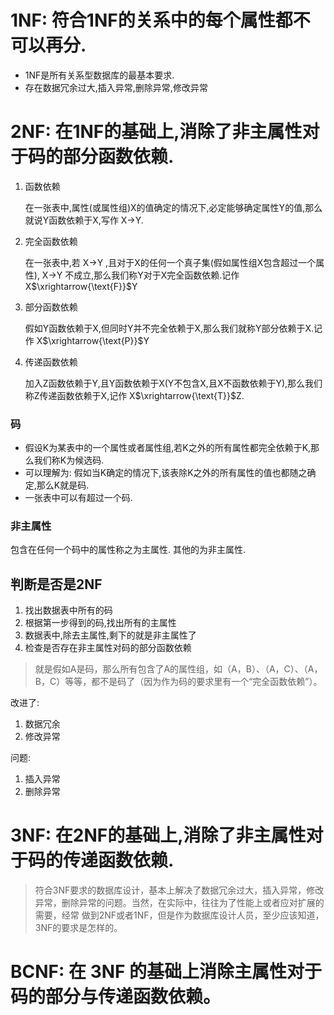 # 1NF: 符合1NF的关系中的每个属性都不可以再分.
- 1NF是所有关系型数据库的最基本要求.
- 存在数据冗余过大,插入异常,删除异常,修改异常

# 2NF: 在1NF的基础上,消除了非主属性对于码的部分函数依赖.
1. 函数依赖
	
	在一张表中,属性(或属性组)X的值确定的情况下,必定能够确定属性Y的值,那么就说Y函数依赖于X,写作 X->Y.
2. 完全函数依赖
	
	在一张表中,若 X->Y ,且对于X的任何一个真子集(假如属性组X包含超过一个属性), X->Y 不成立,那么我们称Y对于X完全函数依赖.记作 X$\xrightarrow{\text{F}}$Y
3. 部分函数依赖
	
	假如Y函数依赖于X,但同时Y并不完全依赖于X,那么我们就称Y部分依赖于X.记作 X$\xrightarrow{\text{P}}$Y
4. 传递函数依赖
	
	加入Z函数依赖于Y,且Y函数依赖于X(Y不包含X,且X不函数依赖于Y),那么我们称Z传递函数依赖于X,记作 X$\xrightarrow{\text{T}}$Z.	

### 码
- 假设K为某表中的一个属性或者属性组,若K之外的所有属性都完全依赖于K,那么我们称K为候选码.
- 可以理解为: 假如当K确定的情况下,该表除K之外的所有属性的值也都随之确定,那么K就是码.
- 一张表中可以有超过一个码.

### 非主属性
包含在任何一个码中的属性称之为主属性. 其他的为非主属性.


## 判断是否是2NF

1. 找出数据表中所有的码
2. 根据第一步得到的码,找出所有的主属性
3. 数据表中,除去主属性,剩下的就是非主属性了
4. 检查是否存在非主属性对码的部分函数依赖

> 就是假如A是码，那么所有包含了A的属性组，如（A，B）、（A，C）、（A，B，C）等等，都不是码了（因为作为码的要求里有一个“完全函数依赖”）。

改进了:

1. 数据冗余
2. 修改异常

问题:

1. 插入异常
2. 删除异常

		
# 3NF: 在2NF的基础上,消除了非主属性对于码的传递函数依赖.

> 符合3NF要求的数据库设计，基本上解决了数据冗余过大，插入异常，修改异常，删除异常的问题。当然，在实际中，往往为了性能上或者应对扩展的需要，经常 做到2NF或者1NF，但是作为数据库设计人员，至少应该知道，3NF的要求是怎样的。

# BCNF: 在 3NF 的基础上消除主属性对于码的部分与传递函数依赖。

